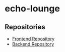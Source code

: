# echo-lounge

## Repositories

- [Frontend Repository](https://github.com/stahsin00/echo-lounge-frontend)
- [Backend Repository](https://github.com/stahsin00/echo-lounge-backend)
